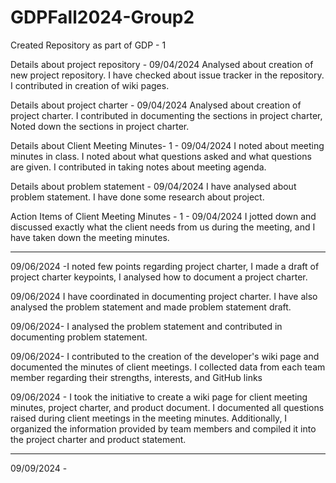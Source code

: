 # GDPFall2024-Group2
Created Repository as part of GDP - 1

Details about project repository - 09/04/2024
Analysed about creation of new project repository. I have checked about issue tracker in the repository. I contributed in creation of wiki pages.

Details about project charter - 09/04/2024
Analysed about creation of  project charter. I contributed in documenting the sections in project charter, Noted down the sections in project charter.

Details about Client Meeting Minutes- 1  - 09/04/2024
I noted about meeting minutes in class. I noted about what questions asked and what questions are given. I contributed in taking notes about meeting agenda.
 
Details about problem statement - 09/04/2024
I have analysed about problem statement. I have done some research about project.

Action Items of Client Meeting Minutes - 1  - 09/04/2024
I jotted down and discussed exactly what the client needs from us during the meeting, and I have taken down the meeting minutes.<hr>

09/06/2024 -I noted few points regarding project charter, I made a draft of project charter keypoints, I analysed how to document a project charter.

09/06/2024
I have coordinated in documenting project charter. I have also analysed the problem statement and made problem statement draft.

09/06/2024- I analysed the problem statement and contributed in documenting problem statement.

09/06/2024- I contributed to the creation of the developer's wiki page and documented the minutes of client meetings. I collected data from each team member regarding their strengths, interests, and GitHub links

09/06/2024 - I took the initiative to create a wiki page for client meeting minutes,  project charter, and product document. I documented all questions raised during client meetings in the meeting minutes. Additionally, I organized the information provided by team members and compiled it into the project charter and product statement.<hr>

09/09/2024 - <br>






